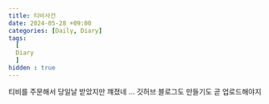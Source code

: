 ```yaml
---
title: 티비사건
date: 2024-05-28 +09:00
categories: [Daily, Diary]
tags:
  [
  Diary 
  ]
hidden : true
---
```


티비를 주문해서 당일날 받았지만 꺠졌네 ... 깃허브 블로그도 만들기도 곧 업로드해야지